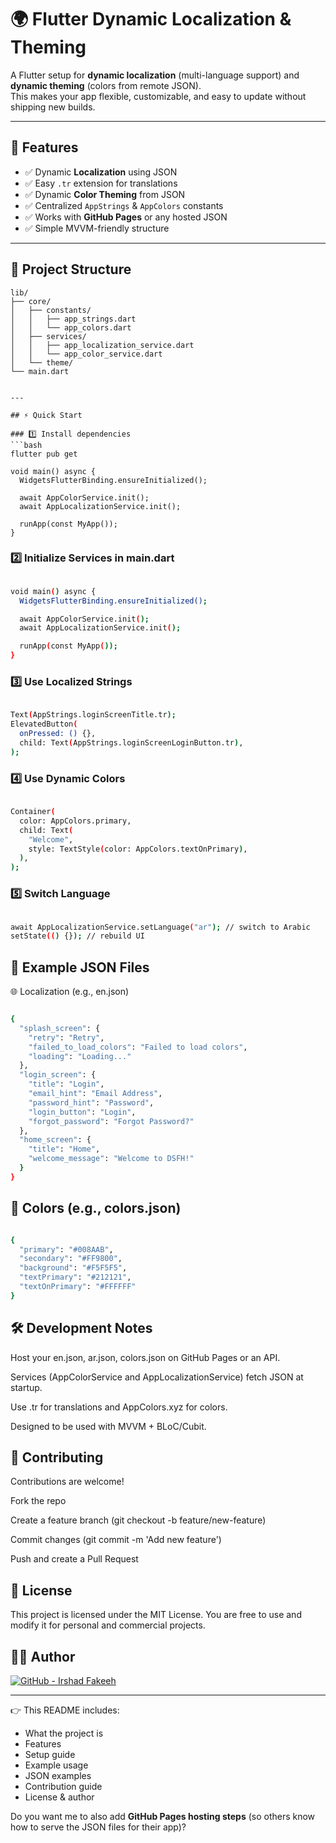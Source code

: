 # 🌍 Flutter Dynamic Localization & Theming

A Flutter setup for **dynamic localization** (multi-language support) and **dynamic theming** (colors from remote JSON).  
This makes your app flexible, customizable, and easy to update without shipping new builds.

---

## 🚀 Features
- ✅ Dynamic **Localization** using JSON  
- ✅ Easy `.tr` extension for translations  
- ✅ Dynamic **Color Theming** from JSON  
- ✅ Centralized `AppStrings` & `AppColors` constants  
- ✅ Works with **GitHub Pages** or any hosted JSON  
- ✅ Simple MVVM-friendly structure  

---

## 📂 Project Structure
```text
lib/
├── core/
│   ├── constants/
│   │   ├── app_strings.dart
│   │   └── app_colors.dart
│   ├── services/
│   │   ├── app_localization_service.dart
│   │   └── app_color_service.dart
│   └── theme/
└── main.dart


---

## ⚡ Quick Start

### 1️⃣ Install dependencies
```bash
flutter pub get

void main() async {
  WidgetsFlutterBinding.ensureInitialized();

  await AppColorService.init();
  await AppLocalizationService.init();

  runApp(const MyApp());
}
```


### 2️⃣ Initialize Services in main.dart
```bash

void main() async {
  WidgetsFlutterBinding.ensureInitialized();

  await AppColorService.init();
  await AppLocalizationService.init();

  runApp(const MyApp());
}
```


### 3️⃣ Use Localized Strings
```bash

Text(AppStrings.loginScreenTitle.tr);
ElevatedButton(
  onPressed: () {},
  child: Text(AppStrings.loginScreenLoginButton.tr),
);
```


### 4️⃣ Use Dynamic Colors
```bash

Container(
  color: AppColors.primary,
  child: Text(
    "Welcome",
    style: TextStyle(color: AppColors.textOnPrimary),
  ),
);
```


### 5️⃣ Switch Language
```bash

await AppLocalizationService.setLanguage("ar"); // switch to Arabic
setState(() {}); // rebuild UI
```

## 📝 Example JSON Files
🌐 Localization (e.g., en.json)
```bash

{
  "splash_screen": {
    "retry": "Retry",
    "failed_to_load_colors": "Failed to load colors",
    "loading": "Loading..."
  },
  "login_screen": {
    "title": "Login",
    "email_hint": "Email Address",
    "password_hint": "Password",
    "login_button": "Login",
    "forgot_password": "Forgot Password?"
  },
  "home_screen": {
    "title": "Home",
    "welcome_message": "Welcome to DSFH!"
  }
}
```

## 🎨 Colors (e.g., colors.json)
```bash

{
  "primary": "#008AAB",
  "secondary": "#FF9800",
  "background": "#F5F5F5",
  "textPrimary": "#212121",
  "textOnPrimary": "#FFFFFF"
}
```

## 🛠 Development Notes

Host your en.json, ar.json, colors.json on GitHub Pages or an API.

Services (AppColorService and AppLocalizationService) fetch JSON at startup.

Use .tr for translations and AppColors.xyz for colors.

Designed to be used with MVVM + BLoC/Cubit.

## 🤝 Contributing

Contributions are welcome!

Fork the repo

Create a feature branch (git checkout -b feature/new-feature)

Commit changes (git commit -m 'Add new feature')

Push and create a Pull Request

## 📜 License

This project is licensed under the MIT License.
You are free to use and modify it for personal and commercial projects.


## 👨‍💻 Author

[![GitHub - Irshad Fakeeh](https://img.shields.io/badge/GitHub-Irshad%20Fakeeh-blue?logo=github)](https://github.com/Irshad-Fakeeh)




---

👉 This README includes:
- What the project is  
- Features  
- Setup guide  
- Example usage  
- JSON examples  
- Contribution guide  
- License & author  

Do you want me to also add **GitHub Pages hosting steps** (so others know how to serve the JSON files for their app)?





